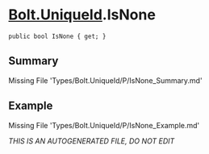 # [Bolt.UniqueId](Types/Bolt.UniqueId.md).IsNone
`public bool IsNone { get; }`
## Summary
Missing File 'Types/Bolt.UniqueId/P/IsNone_Summary.md'
## Example
Missing File 'Types/Bolt.UniqueId/P/IsNone_Example.md'

*THIS IS AN AUTOGENERATED FILE, DO NOT EDIT*
